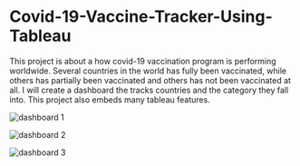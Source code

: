 # Covid-19-Vaccine-Tracker-Using-Tableau

This project is about a how covid-19 vaccination program is performing worldwide. Several countries in the world has fully been vaccinated, while others has partially been vaccinated and others has not been vaccinated at all. I will create a dashboard the tracks countries and the category they fall into.
This project also embeds many tableau features.

![dashboard 1](https://user-images.githubusercontent.com/91481737/218260949-37ab928e-66fd-4d48-8aa6-d42900db942f.PNG)

![dashboard 2](https://user-images.githubusercontent.com/91481737/218261048-b8d7840f-51f1-4412-95f9-f8d38619b938.PNG)

![dashboard 3](https://user-images.githubusercontent.com/91481737/218261157-1a9eb8a8-e306-4bc7-b346-1ec717a62eca.PNG)
